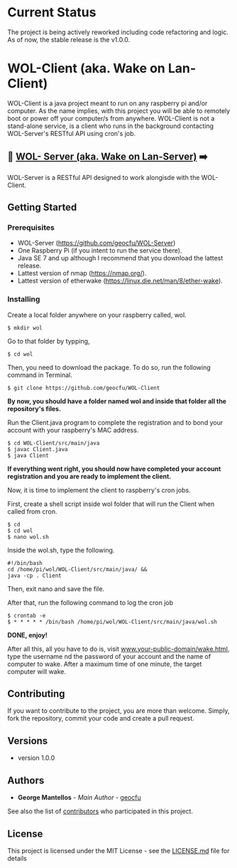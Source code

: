 # Current Status
The project is being actively reworked including code refactoring and logic. As of now, the stable release is the v1.0.0.

# WOL-Client (aka. Wake on Lan-Client)

WOL-Client is a java project meant to run on any raspberry pi and/or computer. As the name implies, with this project you will be able to remotely boot or power off your computer/s from anywhere. WOL-Client is not a stand-alone service, is a client who runs in the background contacting WOL-Server's RESTful API using cron's job.

## :satellite: [WOL- Server (aka. Wake on Lan-Server)](https://github.com/geocfu/WOL-Server) :arrow_right:

WOL-Server is a RESTful API designed to work alongisde with the WOL-Client.  

## Getting Started  

### Prerequisites

- WOL-Server (https://github.com/geocfu/WOL-Server)
- One Raspberry Pi (if you intent to run the service there).
- Java SE 7 and up although I recommend that you download the lattest release.
- Lattest version of nmap (https://nmap.org/).
- Lattest version of etherwake (https://linux.die.net/man/8/ether-wake).


### Installing  

Create a local folder anywhere on your raspberry called, wol.
```
$ mkdir wol
```
Go to that folder by typping,
```
$ cd wol
```
Then, you need to download the package. To do so, run the following command
in Terminal.  
```
$ git clone https://github.com/geocfu/WOL-Client
```
 **By now, you should have a folder named wol and inside that folder all the repository's files.**

 Run the Client.java program to complete the registration and to bond your account with your raspberry's MAC address.  
```
$ cd WOL-Client/src/main/java
$ javac Client.java
$ java Client
```
**If everything went right, you should now have completed your account registration and you are ready to implement the client.**

 Now, it is time to implement the client to raspberry's cron jobs.  

 First, create a shell script inside wol folder that will run the Client when called from cron.
 ```
 $ cd
 $ cd wol
 $ nano wol.sh
 ```
 Inside the wol.sh, type the following.

 ```
 #!/bin/bash
 cd /home/pi/wol/WOL-Client/src/main/java/ &&
 java -cp . Client
 ```
 Then, exit nano and save the file.  

 After that, run the following command to log the cron job
 ```
 $ crontab -e
 $ * * * * * /bin/bash /home/pi/wol/WOL-Client/src/main/java/wol.sh
 ```

 **DONE, enjoy!**  

 After all this, all you have to do is, visit www.your-public-domain/wake.html, type the username nd the password of your account and the name of computer to wake. After a maximum time of one minute, the target computer will wake.

## Contributing

If you want to contribute to the project, you are more than welcome. Simply, fork the repository, commit your code and create a pull request.

## Versions
  - version 1.0.0

## Authors

* **George Mantellos** - *Main Author* - [geocfu](https://github.com/geocfu)

See also the list of [contributors](https://github.com/geocfu/WOL/contributors) who participated in this project.

## License

This project is licensed under the MIT License - see the [LICENSE.md](LICENSE) file for details
